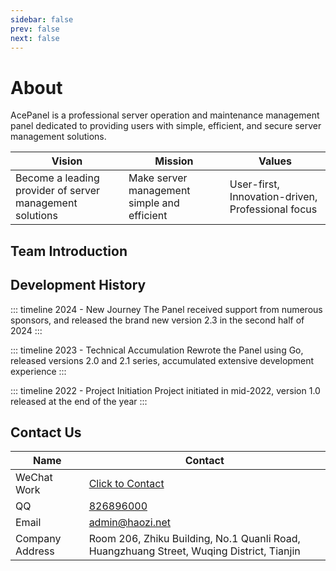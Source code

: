 ```yaml
---
sidebar: false
prev: false
next: false
---
```


<script setup>
import { VPTeamMembers } from 'vitepress/theme'

const members = [
  {
    avatar: 'https://weavatar.com/avatar/18e77debb1bc0000c0b50757b8f1bebb2c3e4df3d494124f776c15dbc1ebe8a5',
    name: 'Rat',
    desc: 'Founder & CEO',
    links: [
      { icon: 'github', link: 'https://github.com/devhaozi' },
      { icon: 'bilibili', link: 'https://space.bilibili.com/8067' }
    ]
  },
  {
    avatar: 'https://weavatar.com/avatar/f6b23deadaa481f0b3ea75ad94f246881ed2326117efebad6f2799ea165779b9',
    name: 'Liang Zai',
    desc: 'Technical Director',
    links: [
      { icon: 'github', link: 'https://github.com/205125' }
    ]
  },
]
</script>

# About

AcePanel is a professional server operation and maintenance management panel dedicated to providing users with simple, efficient, and secure server management solutions.

| Vision                                                   | Mission                                     | Values                                            |
|----------------------------------------------------------|---------------------------------------------|---------------------------------------------------|
| Become a leading provider of server management solutions | Make server management simple and efficient | User-first, Innovation-driven, Professional focus |

## Team Introduction

<VPTeamMembers size="small" :members="members" />

## Development History

::: timeline 2024 - New Journey
The Panel received support from numerous sponsors, and released the brand new version 2.3 in the second half of 2024
:::

::: timeline 2023 - Technical Accumulation
Rewrote the Panel using Go, released versions 2.0 and 2.1 series, accumulated extensive development experience
:::

::: timeline 2022 - Project Initiation
Project initiated in mid-2022, version 1.0 released at the end of the year
:::

## Contact Us

| Name            | Contact                                                                                  |
|-----------------|------------------------------------------------------------------------------------------|
| WeChat Work     | [Click to Contact](https://work.weixin.qq.com/kfid/kfc20ea8e38b5a4e73a)                  |
| QQ              | [826896000](https://wpa.qq.com/msgrd?v=3&uin=826896000&site=qq&menu=yes)                 |
| Email           | [admin@haozi.net](mailto:admin@haozi.net)                                                |
| Company Address | Room 206, Zhiku Building, No.1 Quanli Road, Huangzhuang Street, Wuqing District, Tianjin |
